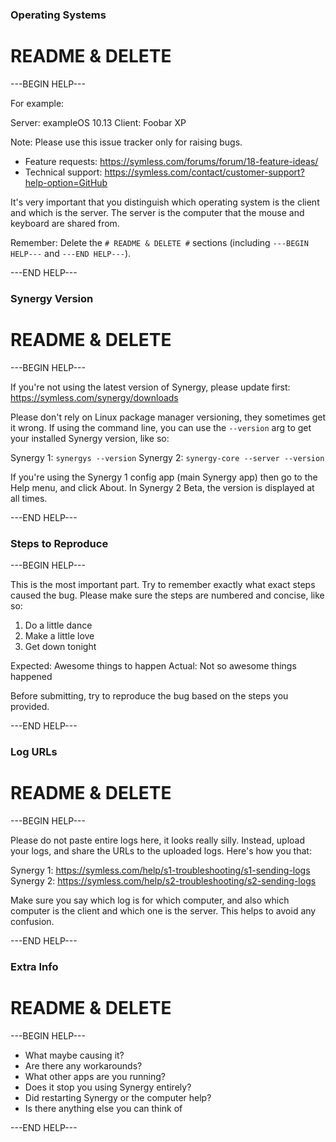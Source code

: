 ### Operating Systems ###

# README & DELETE #

---BEGIN HELP---

For example:

Server: exampleOS 10.13
Client: Foobar XP

Note: Please use this issue tracker only for raising bugs.

- Feature requests: https://symless.com/forums/forum/18-feature-ideas/
- Technical support: https://symless.com/contact/customer-support?help-option=GitHub

It's very important that you distinguish which operating system is the client and which
is the server. The server is the computer that the mouse and keyboard are shared from.

Remember: Delete the `# README & DELETE #` sections (including `---BEGIN HELP---` and
`---END HELP---`).

---END HELP---

### Synergy Version ###

# README & DELETE #

---BEGIN HELP---

If you're not using the latest version of Synergy, please update first:
https://symless.com/synergy/downloads

Please don't rely on Linux package manager versioning, they sometimes get it wrong.
If using the command line, you can use the `--version` arg to get your installed
Synergy version, like so:

Synergy 1: `synergys --version`
Synergy 2: `synergy-core --server --version`

If you're using the Synergy 1 config app (main Synergy app) then go to the Help
menu, and click About. In Synergy 2 Beta, the version is displayed at all times.

---END HELP---

### Steps to Reproduce ###

---BEGIN HELP---

This is the most important part. Try to remember exactly what exact steps caused
the bug. Please make sure the steps are numbered and concise, like so:

1. Do a little dance
2. Make a little love
3. Get down tonight

Expected: Awesome things to happen
Actual: Not so awesome things happened

Before submitting, try to reproduce the bug based on the steps you provided.

---END HELP---

### Log URLs ###

# README & DELETE #

---BEGIN HELP---

Please do not paste entire logs here, it looks really silly. Instead, upload your logs,
and share the URLs to the uploaded logs. Here's how you that:

Synergy 1: https://symless.com/help/s1-troubleshooting/s1-sending-logs
Synergy 2: https://symless.com/help/s2-troubleshooting/s2-sending-logs

Make sure you say which log is for which computer, and also which computer is the
client and which one is the server. This helps to avoid any confusion.

---END HELP---

### Extra Info ###

# README & DELETE #

---BEGIN HELP---

* What maybe causing it?
* Are there any workarounds?
* What other apps are you running?
* Does it stop you using Synergy entirely?
* Did restarting Synergy or the computer help?
* Is there anything else you can think of

---END HELP---
